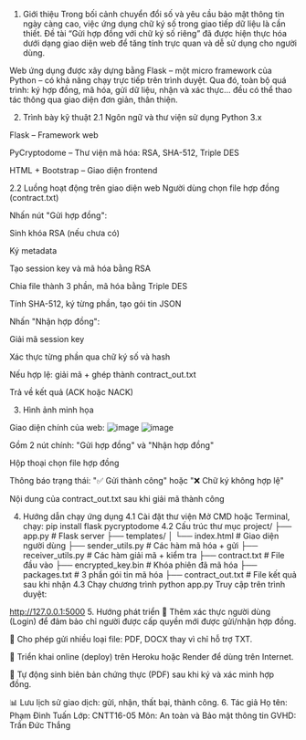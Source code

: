 1. Giới thiệu
Trong bối cảnh chuyển đổi số và yêu cầu bảo mật thông tin ngày càng cao, việc ứng dụng chữ ký số trong giao tiếp dữ liệu là cần thiết. Đề tài “Gửi hợp đồng với chữ ký số riêng” đã được hiện thực hóa dưới dạng giao diện web để tăng tính trực quan và dễ sử dụng cho người dùng.

Web ứng dụng được xây dựng bằng Flask – một micro framework của Python – có khả năng chạy trực tiếp trên trình duyệt. Qua đó, toàn bộ quá trình: ký hợp đồng, mã hóa, gửi dữ liệu, nhận và xác thực... đều có thể thao tác thông qua giao diện đơn giản, thân thiện.

2. Trình bày kỹ thuật
2.1 Ngôn ngữ và thư viện sử dụng
Python 3.x

Flask – Framework web

PyCryptodome – Thư viện mã hóa: RSA, SHA-512, Triple DES

HTML + Bootstrap – Giao diện frontend

2.2 Luồng hoạt động trên giao diện web
Người dùng chọn file hợp đồng (contract.txt)

Nhấn nút "Gửi hợp đồng":

Sinh khóa RSA (nếu chưa có)

Ký metadata

Tạo session key và mã hóa bằng RSA

Chia file thành 3 phần, mã hóa bằng Triple DES

Tính SHA-512, ký từng phần, tạo gói tin JSON

Nhấn "Nhận hợp đồng":

Giải mã session key

Xác thực từng phần qua chữ ký số và hash

Nếu hợp lệ: giải mã + ghép thành contract_out.txt

Trả về kết quả (ACK hoặc NACK)

3. Hình ảnh minh họa

Giao diện chính của web:
![image](https://github.com/user-attachments/assets/f013ad38-6b5b-4a62-829d-d2f11c0f2a8e)
![image](https://github.com/user-attachments/assets/67b2943c-baaa-478c-8e81-75f574c7e263)



Gồm 2 nút chính: "Gửi hợp đồng" và "Nhận hợp đồng"

Hộp thoại chọn file hợp đồng

Thông báo trạng thái: "✅ Gửi thành công" hoặc "❌ Chữ ký không hợp lệ"

Nội dung của contract_out.txt sau khi giải mã thành công

4. Hướng dẫn chạy ứng dụng
4.1 Cài đặt thư viện
Mở CMD hoặc Terminal, chạy:
pip install flask pycryptodome
4.2 Cấu trúc thư mục
project/
├── app.py                # Flask server
├── templates/
│   └── index.html        # Giao diện người dùng
├── sender_utils.py       # Các hàm mã hóa + gửi
├── receiver_utils.py     # Các hàm giải mã + kiểm tra
├── contract.txt          # File đầu vào
├── encrypted_key.bin     # Khóa phiên đã mã hóa
├── packages.txt          # 3 phần gói tin mã hóa
├── contract_out.txt      # File kết quả sau khi nhận
4.3 Chạy chương trình
python app.py
Truy cập trên trình duyệt:

http://127.0.0.1:5000
5. Hướng phát triển
🔐 Thêm xác thực người dùng (Login) để đảm bảo chỉ người được cấp quyền mới được gửi/nhận hợp đồng.

📁 Cho phép gửi nhiều loại file: PDF, DOCX thay vì chỉ hỗ trợ TXT.

📡 Triển khai online (deploy) trên Heroku hoặc Render để dùng trên Internet.

📄 Tự động sinh biên bản chứng thực (PDF) sau khi ký và xác minh hợp đồng.

📊 Lưu lịch sử giao dịch: gửi, nhận, thất bại, thành công.
6. Tác giả
Họ tên: Phạm Đình Tuấn
Lớp: CNTT16-05
Môn: An toàn và Bảo mật thông tin
GVHD: Trần Đức Thắng
